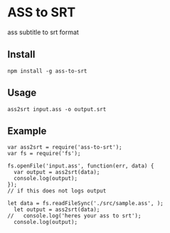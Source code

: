 # ASS to SRT
ass subtitle to srt format 

## Install
```
npm install -g ass-to-srt
```

## Usage
```
ass2srt input.ass -o output.srt
```

## Example
```
var ass2srt = require('ass-to-srt');
var fs = require('fs');

fs.openFile('input.ass', function(err, data) {
  var output = ass2srt(data);
  console.log(output);
});
// if this does not logs output

let data = fs.readFileSync('./src/sample.ass', );
  let output = ass2srt(data);
//   console.log('heres your ass to srt');
  console.log(output);


```
